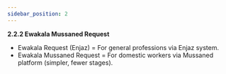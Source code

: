 ```yaml
---
sidebar_position: 2
---
```


**2.2.2 Ewakala Mussaned Request**

- Ewakala Request (Enjaz) = For general professions via Enjaz system.
- Ewakala Mussaned Request = For domestic workers via Mussaned platform (simpler, fewer stages).